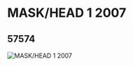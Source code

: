 # MASK/HEAD 1 2007
## 57574
![MASK/HEAD 1 2007](https://lc-www-live-s.legocdn.com/media/bricks/5/2/4506482.jpg)